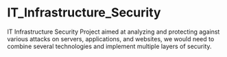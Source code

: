 # IT_Infrastructure_Security
IT Infrastructure Security Project aimed at analyzing and protecting against various attacks on servers, applications, and websites, we would need to combine several technologies and implement multiple layers of security. 
